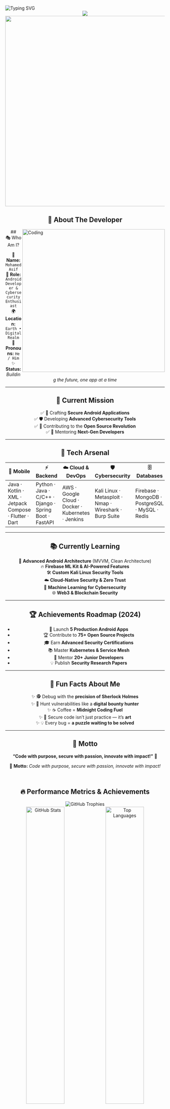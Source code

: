# <div align="center">
  <img src="https://readme-typing-svg.herokuapp.com?font=Orbitron&size=35&duration=2500&pause=1500&color=00D4FF&background=000000&center=true&vCenter=true&width=1000&lines=🌟+Hello+World!+I'm+Mohamed+Asif+🌟;🚀+Android+Developer+%26+Cybersecurity+Master+🛡️;💫+Welcome+to+my+Digital+Universe!+✨;🔮+Let's+Build+Something+Extraordinary!+🎯" alt="Typing SVG" />
</div>

<div align="center">
  <img src="https://capsule-render.vercel.app/api?type=waving&color=gradient&height=200&section=header&text=Mohamed%20Asif&fontSize=80&fontAlignY=35&animation=twinkling&fontColor=gradient" />
</div>

<div align="center">
  <img src="https://user-images.githubusercontent.com/74038190/225813708-98b745f2-7d22-48cf-9150-083f1b00d6c9.gif" width="600">
</div>

## <div align="center">🚀 About The Developer</div>

<img align="right" alt="Coding" width="450" src="https://camo.githubusercontent.com/5ddf73ad3a205111cf8c686f687fc216c2946a75005718c8da5b837ad9de78c9/68747470733a2f2f7468756d62732e6766796361742e636f6d2f4576696c4e657874446576696c666973682d736d616c6c2e676966">

<div align="center">
## <div align="center">🎭 Who Am I?</div>

<div align="center">

🌟 **Name:** `Mohamed Asif`  
🚀 **Role:** `Android Developer & Cybersecurity Enthusiast`  
🌍 **Location:** `Earth • Digital Realm`  
🙋 **Pronouns:** `He / Him`  
✨ **Status:** *Building the future, one app at a time*  

</div>

---

## <div align="center">🎯 Current Mission</div>

✅ 🔐 Crafting **Secure Android Applications**  
✅ 🛡️ Developing **Advanced Cybersecurity Tools**  
✅ 🌟 Contributing to the **Open Source Revolution**  
✅ 🎯 Mentoring **Next-Gen Developers**  

---

## <div align="center">🧰 Tech Arsenal</div>

<div align="center">

| 📱 Mobile | ⚡ Backend | ☁️ Cloud & DevOps | 🛡️ Cybersecurity | 🗄️ Databases |
|-----------|-----------|-------------------|------------------|--------------|
| Java · Kotlin · XML · Jetpack Compose · Flutter · Dart | Python · Java · C/C++ · Django · Spring Boot · FastAPI | AWS · Google Cloud · Docker · Kubernetes · Jenkins | Kali Linux · Metasploit · Nmap · Wireshark · Burp Suite | Firebase · MongoDB · PostgreSQL · MySQL · Redis |

</div>

---

## <div align="center">📚 Currently Learning</div>

🚀 **Advanced Android Architecture** (MVVM, Clean Architecture)  
🔥 **Firebase ML Kit & AI-Powered Features**  
🛠️ **Custom Kali Linux Security Tools**  
☁️ **Cloud-Native Security & Zero Trust**  
🧠 **Machine Learning for Cybersecurity**  
🌐 **Web3 & Blockchain Security**  

---

## <div align="center">🏆 Achievements Roadmap (2024)</div>

- 📱 Launch **5 Production Android Apps**  
- 🏆 Contribute to **75+ Open Source Projects**  
- 🎓 Earn **Advanced Security Certifications**  
- 📚 Master **Kubernetes & Service Mesh**  
- 🎯 Mentor **20+ Junior Developers**  
- 💡 Publish **Security Research Papers**  

---

## <div align="center">🌙 Fun Facts About Me</div>

✨ 🕵️ Debug with the **precision of Sherlock Holmes**  
✨ 🎯 Hunt vulnerabilities like a **digital bounty hunter**  
✨ ☕ Coffee = **Midnight Coding Fuel**  
✨ 🚀 Secure code isn’t just practice — it’s **art**  
✨ 💡 Every bug = **a puzzle waiting to be solved**  

---

## <div align="center">💫 Motto</div>

<div align="center">

**“Code with purpose, secure with passion, innovate with impact!”** 🚀  

</div>


💫 **Motto:** *Code with purpose, secure with passion, innovate with impact!*


</div>

<br clear="both">

## <div align="center">🔥 Performance Metrics & Achievements</div>

<div align="center">
  <img src="https://github-profile-trophy.vercel.app/?username=mohamedasif07&theme=onestar&no-frame=true&no-bg=false&margin-w=4&column=7" alt="GitHub Trophies"/>
</div>

<div align="center">
  <img width="49%" src="https://github-readme-stats.vercel.app/api?username=mohamedasif07&show_icons=true&theme=tokyonight&hide_border=true&count_private=true&bg_color=0D1117&title_color=00D4FF&icon_color=00D4FF&text_color=FFFFFF" alt="GitHub Stats"/>
  <img width="49%" src="https://github-readme-stats.vercel.app/api/top-langs/?username=mohamedasif07&layout=compact&theme=tokyonight&hide_border=true&bg_color=0D1117&title_color=00D4FF&text_color=FFFFFF" alt="Top Languages"/>
</div>

<div align="center">
  <img src="https://github-readme-streak-stats.herokuapp.com/?user=mohamedasif07&theme=tokyonight&hide_border=true&background=0D1117&stroke=00D4FF&ring=00D4FF&fire=FF6B35&currStreakLabel=00D4FF" alt="GitHub Streak"/>
</div>

<div align="center">
  <img src="https://github-readme-activity-graph.vercel.app/graph?username=mohamedasif07&theme=tokyo-night&hide_border=true&bg_color=0D1117&color=00D4FF&line=00D4FF&point=FF6B35&area=true" alt="Activity Graph"/>
</div>

## <div align="center">💻 Technology Stack & Arsenal</div>

<div align="center">

### 🚀 **Mobile Development Mastery**
<div align="center">

![Android](https://img.shields.io/badge/Android-3DDC84?style=for-the-badge&logo=android&logoColor=white&labelColor=black)
![Kotlin](https://img.shields.io/badge/Kotlin-7F52FF?style=for-the-badge&logo=kotlin&logoColor=white&labelColor=black)
![Java](https://img.shields.io/badge/Java-ED8B00?style=for-the-badge&logo=openjdk&logoColor=white&labelColor=black)
![Flutter](https://img.shields.io/badge/Flutter-02569B?style=for-the-badge&logo=flutter&logoColor=white&labelColor=black)
![Dart](https://img.shields.io/badge/Dart-0175C2?style=for-the-badge&logo=dart&logoColor=white&labelColor=black)
![Jetpack Compose](https://img.shields.io/badge/Jetpack%20Compose-4285F4?style=for-the-badge&logo=jetpackcompose&logoColor=white&labelColor=black)

</div>

### 🛡️ **Cybersecurity & Penetration Testing**
<div align="center">

![Kali Linux](https://img.shields.io/badge/Kali%20Linux-268BEE?style=for-the-badge&logo=kalilinux&logoColor=white&labelColor=black)
![Metasploit](https://img.shields.io/badge/Metasploit-2596CD?style=for-the-badge&logo=metasploit&logoColor=white&labelColor=black)
![Wireshark](https://img.shields.io/badge/Wireshark-1679A7?style=for-the-badge&logo=wireshark&logoColor=white&labelColor=black)
![Burp Suite](https://img.shields.io/badge/Burp%20Suite-FF6633?style=for-the-badge&logo=burpsuite&logoColor=white&labelColor=black)
![OWASP](https://img.shields.io/badge/OWASP-000000?style=for-the-badge&logo=owasp&logoColor=white&labelColor=black)
![Nmap](https://img.shields.io/badge/Nmap-0E83CD?style=for-the-badge&logo=nmap&logoColor=white&labelColor=black)

</div>

### 🌐 **Backend Development & APIs**
<div align="center">

![Python](https://img.shields.io/badge/Python-3776AB?style=for-the-badge&logo=python&logoColor=white&labelColor=black)
![Django](https://img.shields.io/badge/Django-092E20?style=for-the-badge&logo=django&logoColor=white&labelColor=black)
![FastAPI](https://img.shields.io/badge/FastAPI-005571?style=for-the-badge&logo=fastapi&logoColor=white&labelColor=black)
![Spring Boot](https://img.shields.io/badge/Spring%20Boot-6DB33F?style=for-the-badge&logo=springboot&logoColor=white&labelColor=black)
![Node.js](https://img.shields.io/badge/Node.js-43853D?style=for-the-badge&logo=node.js&logoColor=white&labelColor=black)

</div>

### ☁️ **Cloud & DevOps Excellence**
<div align="center">

![AWS](https://img.shields.io/badge/AWS-FF9900?style=for-the-badge&logo=amazon-aws&logoColor=white&labelColor=black)
![Google Cloud](https://img.shields.io/badge/Google%20Cloud-4285F4?style=for-the-badge&logo=google-cloud&logoColor=white&labelColor=black)
![Docker](https://img.shields.io/badge/Docker-2496ED?style=for-the-badge&logo=docker&logoColor=white&labelColor=black)
![Kubernetes](https://img.shields.io/badge/Kubernetes-326ce5?style=for-the-badge&logo=kubernetes&logoColor=white&labelColor=black)
![Jenkins](https://img.shields.io/badge/Jenkins-D24939?style=for-the-badge&logo=jenkins&logoColor=white&labelColor=black)
![GitHub Actions](https://img.shields.io/badge/GitHub%20Actions-2088FF?style=for-the-badge&logo=github-actions&logoColor=white&labelColor=black)

</div>

### 🗄️ **Database Technologies**
<div align="center">

![Firebase](https://img.shields.io/badge/Firebase-039BE5?style=for-the-badge&logo=Firebase&logoColor=white&labelColor=black)
![MongoDB](https://img.shields.io/badge/MongoDB-4EA94B?style=for-the-badge&logo=mongodb&logoColor=white&labelColor=black)
![PostgreSQL](https://img.shields.io/badge/PostgreSQL-316192?style=for-the-badge&logo=postgresql&logoColor=white&labelColor=black)
![MySQL](https://img.shields.io/badge/MySQL-005C84?style=for-the-badge&logo=mysql&logoColor=white&labelColor=black)
![Redis](https://img.shields.io/badge/Redis-DC382D?style=for-the-badge&logo=redis&logoColor=white&labelColor=black)

</div>

### 🛠️ **Development Tools & Environment**
<div align="center">

![Android Studio](https://img.shields.io/badge/Android%20Studio-3DDC84?style=for-the-badge&logo=android-studio&logoColor=white&labelColor=black)
![VS Code](https://img.shields.io/badge/VS%20Code-007ACC?style=for-the-badge&logo=visual-studio-code&logoColor=white&labelColor=black)
![Git](https://img.shields.io/badge/Git-F05032?style=for-the-badge&logo=git&logoColor=white&labelColor=black)
![Postman](https://img.shields.io/badge/Postman-FF6C37?style=for-the-badge&logo=postman&logoColor=white&labelColor=black)
![Figma](https://img.shields.io/badge/Figma-F24E1E?style=for-the-badge&logo=figma&logoColor=white&labelColor=black)

</div>

</div>

## <div align="center">🎯 Current Objectives & Roadmap</div>

<div align="center">
  <img src="https://user-images.githubusercontent.com/74038190/212284087-bbe7e430-757e-4901-90bf-4cd2ce3e1852.gif" width="150">
</div>

<div align="center">

### 🔬 **Research & Development Focus**

```yaml
🚀 Active Projects:
  Mobile Security:
    - 📱 Advanced Android Security Framework
    - 🔐 End-to-End Encrypted Messaging Platform
    - 🛡️ Mobile Threat Detection System
  
  Cybersecurity Tools:
    - 🕵️ Custom Penetration Testing Suite
    - 🔍 Vulnerability Scanner for Mobile Apps
    - 🛠️ Automated Security Assessment Tools
  
  Open Source Contributions:
    - 🌟 Security-focused Android Libraries
    - 🔧 Developer Security Tools
    - 📚 Educational Cybersecurity Content

📖 Current Learning Path:
  - 🧠 Machine Learning in Cybersecurity
  - 🌐 Web3 & Blockchain Security
  - ☁️ Zero Trust Architecture
  - 🤖 AI-Powered Threat Detection
  - 🔒 Advanced Cryptography
```

</div>

## <div align="center">📊 Activity Heatmap & Insights</div>

<div align="center">
  <img src="https://ghchart.rshah.org/00D4FF/mohamedasif07" alt="GitHub Contribution Chart" width="100%">
</div>

## <div align="center">🤝 Let's Connect & Collaborate</div>

<div align="center">
  
<table>
<tr>
<td align="center" width="200">

### 📧 **Email**
[mohamedasifappdev@gmail.com](mailto:mohamedasifappdev@gmail.com)

</td>
<td align="center" width="200">

### 🐙 **GitHub**
[@mohamedasif07](https://github.com/mohamedasif07)

</td>
<td align="center" width="200">

### 🌐 **Portfolio**
🚧 Coming Soon...

</td>
</tr>
</table>

![Profile Views](https://komarev.com/ghpvc/?username=mohamedasif07&label=Profile%20Views&color=00D4FF&style=for-the-badge&logo=github)

<img src="https://user-images.githubusercontent.com/74038190/212284100-561aa473-3905-4a80-b561-0d28506553ee.gif" width="900">

</div>

## <div align="center">💡 Innovation Philosophy</div>

<div align="center">

> ### _"In the realm of code, security isn't just a feature—it's the foundation upon which trust is built."_

**🎯 Mission Statement:**
*Bridging the gap between innovative mobile development and robust cybersecurity practices to create a safer digital ecosystem for everyone.*

</div>

## <div align="center">☕ Support the Journey</div>

<div align="center">

*If you find my work valuable and want to support my open-source contributions and security research:*

[![Ko-Fi](https://img.shields.io/badge/Ko--fi-F16061?style=for-the-badge&logo=ko-fi&logoColor=white)](https://ko-fi.com/MohamedAsif07)
[![Buy Me A Coffee](https://img.shields.io/badge/Buy%20Me%20A%20Coffee-FFDD00?style=for-the-badge&logo=buy-me-a-coffee&logoColor=black)](https://buymeacoffee.com/mohamedasif07)

</div>

<div align="center">
  <img src="https://capsule-render.vercel.app/api?type=waving&color=gradient&height=120&section=footer&animation=twinkling" />
</div>

---

<div align="center">
  <img src="https://readme-typing-svg.herokuapp.com?font=Orbitron&size=24&duration=3000&pause=1000&color=00D4FF&center=true&vCenter=true&width=800&lines=Thanks+for+exploring+my+digital+universe!+🚀;Let's+collaborate+and+build+the+future!+💫;Keep+coding%2C+keep+securing%2C+keep+innovating!+✨;The+journey+of+a+thousand+commits+begins+now!+🌟" alt="Typing SVG" />
</div>

<div align="center">
  <img src="https://user-images.githubusercontent.com/74038190/225813708-98b745f2-7d22-48cf-9150-083f1b00d6c9.gif" width="500">
</div>
